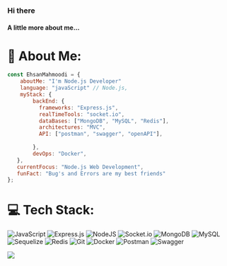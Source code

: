 ### Hi there 
#### A little more about me...  
# 💫 About Me:

```javascript
const EhsanMahmoodi = {         
    aboutMe: "I'm Node.js Developer"
    language: "javaScript" // Node.js,         
    myStack: {             
        backEnd: {             
          frameworks: "Express.js",                   
          realTimeTools: "socket.io",
          dataBases: ["MongoDB", "MySQL", "Redis"],
          architectures: "MVC",
          API: ["postman", "swagger", "openAPI"],
          
        },                
        devOps: "Docker",               
   },    
   currentFocus: "Node.js Web Development",     
   funFact: "Bug's and Errors are my best friends" 
};
```

# 💻 Tech Stack:
![JavaScript](https://img.shields.io/badge/javascript-%23323330.svg?style=for-the-badge&logo=javascript&logoColor=%23F7DF1E) ![Express.js](https://img.shields.io/badge/express.js-%23404d59.svg?style=for-the-badge&logo=express&logoColor=%2361DAFB) ![NodeJS](https://img.shields.io/badge/node.js-6DA55F?style=for-the-badge&logo=node.js&logoColor=white) ![Socket.io](https://img.shields.io/badge/Socket.io-black?style=for-the-badge&logo=socket.io&badgeColor=010101) ![MongoDB](https://img.shields.io/badge/MongoDB-%234ea94b.svg?style=for-the-badge&logo=mongodb&logoColor=white) ![MySQL](https://img.shields.io/badge/mysql-4479A1.svg?style=for-the-badge&logo=mysql&logoColor=white) ![Sequelize](https://img.shields.io/badge/Sequelize-52B0E7?style=for-the-badge&logo=Sequelize&logoColor=white) ![Redis](https://img.shields.io/badge/redis-%23DD0031.svg?style=for-the-badge&logo=redis&logoColor=white) ![Git](https://img.shields.io/badge/git-%23F05033.svg?style=for-the-badge&logo=git&logoColor=white) ![Docker](https://img.shields.io/badge/docker-%230db7ed.svg?style=for-the-badge&logo=docker&logoColor=white) ![Postman](https://img.shields.io/badge/Postman-FF6C37?style=for-the-badge&logo=postman&logoColor=white) ![Swagger](https://img.shields.io/badge/-Swagger-%23Clojure?style=for-the-badge&logo=swagger&logoColor=white)


[![](https://visitcount.itsvg.in/api?id=ehsanMahmoodi&icon=0&color=0)](https://visitcount.itsvg.in)

<!-- Proudly created with GPRM ( https://gprm.itsvg.in ) -->
